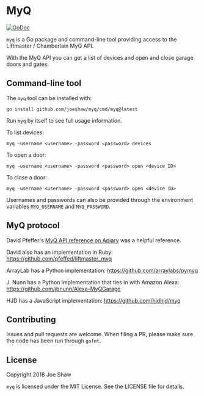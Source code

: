 # MyQ

[![GoDoc](https://godoc.org/github.com/joeshaw/myq?status.svg)](http://godoc.org/github.com/joeshaw/myq)

`myq` is a Go package and command-line tool providing access to
the Liftmaster / Chamberlain MyQ API.

With the MyQ API you can get a list of devices and open and close
garage doors and gates.

## Command-line tool

The `myq` tool can be installed with:

    go install github.com/joeshaw/myq/cmd/myq@latest

Run `myq` by itself to see full usage information.

To list devices:

    myq -username <username> -password <password> devices

To open a door:

    myq -username <username> -password <password> open <device ID>

To close a door:

    myq -username <username> -password <password> open <device ID>

Usernames and passwords can also be provided through the environment
variables `MYQ_USERNAME` and `MYQ_PASSWORD`.

## MyQ protocol

David Pfeffer's [MyQ API reference on
Apiary](https://unofficialliftmastermyq.docs.apiary.io/) was a helpful
reference.

David also has an implementation in Ruby:
https://github.com/pfeffed/liftmaster_myq

ArrayLab has a Python implementation:
https://github.com/arraylabs/pymyq

J. Nunn has a Python implementation that ties in with Amazon Alexa:
https://github.com/jbnunn/Alexa-MyQGarage

HJD has a JavaScript implementation:
https://github.com/hjdhjd/myq

## Contributing

Issues and pull requests are welcome.  When filing a PR, please make
sure the code has been run through `gofmt`.

## License

Copyright 2018 Joe Shaw

`myq` is licensed under the MIT License.  See the LICENSE file
for details.
